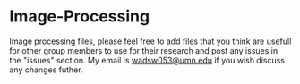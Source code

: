 # Image-Processing
Image processing files, please feel free to add files that you think are usefull for other group members to use for their research and post any issues in the "issues" section. My email is wadsw053@umn.edu if you wish discuss any changes futher. 
